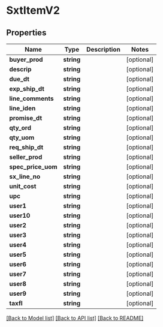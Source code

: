 # SxtItemV2

## Properties
Name | Type | Description | Notes
------------ | ------------- | ------------- | -------------
**buyer_prod** | **string** |  | [optional] 
**descrip** | **string** |  | [optional] 
**due_dt** | **string** |  | [optional] 
**exp_ship_dt** | **string** |  | [optional] 
**line_comments** | **string** |  | [optional] 
**line_iden** | **string** |  | [optional] 
**promise_dt** | **string** |  | [optional] 
**qty_ord** | **string** |  | [optional] 
**qty_uom** | **string** |  | [optional] 
**req_ship_dt** | **string** |  | [optional] 
**seller_prod** | **string** |  | [optional] 
**spec_price_uom** | **string** |  | [optional] 
**sx_line_no** | **string** |  | [optional] 
**unit_cost** | **string** |  | [optional] 
**upc** | **string** |  | [optional] 
**user1** | **string** |  | [optional] 
**user10** | **string** |  | [optional] 
**user2** | **string** |  | [optional] 
**user3** | **string** |  | [optional] 
**user4** | **string** |  | [optional] 
**user5** | **string** |  | [optional] 
**user6** | **string** |  | [optional] 
**user7** | **string** |  | [optional] 
**user8** | **string** |  | [optional] 
**user9** | **string** |  | [optional] 
**taxfl** | **string** |  | [optional] 

[[Back to Model list]](../README.md#documentation-for-models) [[Back to API list]](../README.md#documentation-for-api-endpoints) [[Back to README]](../README.md)


